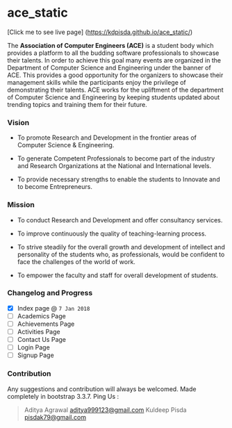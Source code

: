 # ace_static
[Click me to see live page] (https://kdpisda.github.io/ace_static/)

The **Association of Computer Engineers (ACE)** is a student body which provides a platform to all the budding software professionals to showcase their talents. In order to achieve this goal many events are organized in the Department of Computer Science and Engineering under the banner of ACE. This provides a good opportunity for the organizers to showcase their management skills while the participants enjoy the privilege of demonstrating their talents. ACE works for the upliftment of the department of Computer Science and Engineering by keeping students updated about trending topics and training them for their future. 

### Vision

* To promote Research and Development in the frontier areas of Computer Science & Engineering.

* To generate Competent Professionals to become part of the industry and Research Organizations at the National and International levels.

* To provide necessary strengths to enable the students to Innovate and to become Entrepreneurs. 

### Mission

* To conduct Research and Development and offer consultancy services.

* To improve continuously the quality of teaching-learning process.

* To strive steadily for the overall growth and development of intellect and personality of the students who, as professionals, would be confident to face the challenges of the world of work.

* To empower the faculty and staff for overall development of students.

### Changelog and Progress

- [x] Index page @ `7 Jan 2018`
- [ ] Academics Page
- [ ] Achievements Page
- [ ] Activities Page
- [ ] Contact Us Page
- [ ] Login Page
- [ ] Signup Page

### Contribution

Any suggestions and contribution will always be welcomed. Made completely in bootstrap 3.3.7.
Ping Us :

> Aditya Agrawal aditya999123@gmail.com
> Kuldeep Pisda pisdak79@gmail.com